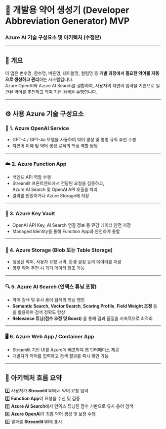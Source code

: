 # 🧩 개발용 약어 생성기 (Developer Abbreviation Generator) MVP  
### Azure AI 기술 구성요소 및 아키텍처 (수정본)

---

## 🔹 개요  
이 앱은 변수명, 함수명, 버튼명, 테이블명, 컬럼명 등 **개발 과정에서 필요한 약어를 자동으로 생성하고 관리**하는 시스템입니다.  
Azure OpenAI와 Azure AI Search를 결합하여, 사용자의 자연어 입력을 기반으로 일관된 약어를 추천하고 의미 기반 검색을 수행합니다.

---

## ⚙️ 사용 Azure 기술 구성요소

### 🧠 1. **Azure OpenAI Service**
- GPT-4 / GPT-4o 모델을 사용하여 약어 생성 및 명명 규칙 추천 수행  
- 자연어 이해 및 약어 생성 로직의 핵심 역할 담당  

---

### ☁️ 2. **Azure Function App**
- 백엔드 API 역할 수행  
- Streamlit 프론트엔드에서 전달된 요청을 검증하고,  
  Azure AI Search 및 OpenAI API 호출을 처리  
- 결과를 반환하거나 Azure Storage에 저장  

---

### 🔐 3. **Azure Key Vault**
- OpenAI API Key, AI Search 연결 정보 등 민감 데이터 안전 저장  
- Managed Identity를 통해 Function App과 안전하게 통합  

---

### 📄 4. **Azure Storage (Blob 또는 Table Storage)**
- 생성된 약어, 사용자 요청 내역, 환경 설정 등의 데이터를 저장  
- 향후 약어 추천 시 과거 데이터 참조 가능  

---

### 🔍 5. **Azure AI Search (인덱스 튜닝 포함)**
- 약어 검색 및 유사 용어 탐색의 핵심 엔진  
- **Semantic Search**, **Vector Search**, **Scoring Profile**, **Field Weight 조정** 등을 활용하여 검색 정확도 향상  
- **Relevance 튜닝(점수 조정 및 Boost)** 을 통해 결과 품질을 지속적으로 최적화  

---

### 🖥️ 6. **Azure Web App / Container App**
- Streamlit 기반 UI를 Azure에 배포하여 웹 인터페이스 제공  
- 개발자가 약어를 입력하고 검색 결과를 즉시 확인 가능  

---

## 🔁 아키텍처 흐름 요약

1️⃣ 사용자가 **Streamlit UI**에서 약어 요청 입력  
2️⃣ **Function App**이 요청을 수신 및 검증  
3️⃣ **Azure AI Search**에서 인덱스 튜닝된 점수 기반으로 유사 용어 검색  
4️⃣ **Azure OpenAI**가 최종 약어 생성 및 보정 수행  
5️⃣ 결과를 **Streamlit UI**에 표시

